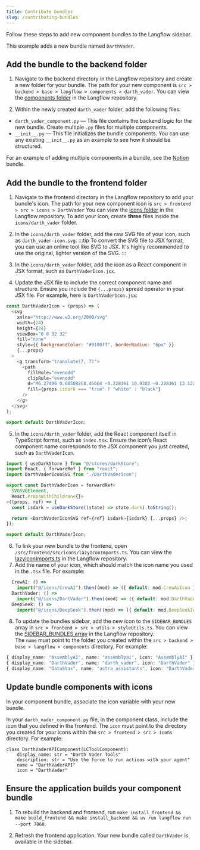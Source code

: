 ```yaml
---
title: Contribute bundles
slug: /contributing-bundles
---
```


Follow these steps to add new component bundles to the Langflow sidebar.

This example adds a new bundle named `DarthVader`.

## Add the bundle to the backend folder

1. Navigate to the backend directory in the Langflow repository and create a new folder for your bundle.
The path for your new component is `src > backend > base > langflow > components > darth_vader`.
You can view the [components folder](https://github.com/langflow-ai/langflow/tree/main/src/backend/base/langflow/components) in the Langflow repository.

2. Within the newly created `darth_vader` folder, add the following files:

* `darth_vader_component.py` — This file contains the backend logic for the new bundle. Create multiple `.py` files for multiple components.
* `__init__.py` — This file initializes the bundle components. You can use any existing `__init__.py` as an example to see how it should be structured.

For an example of adding multiple components in a bundle, see the [Notion](https://github.com/langflow-ai/langflow/tree/main/src/backend/base/langflow/components/Notion) bundle.


## Add the bundle to the frontend folder

1. Navigate to the frontend directory in the Langflow repository to add your bundle's icon.
The path for your new component icon is `src > frontend > src > icons > DarthVader`
You can view the [icons folder](https://github.com/langflow-ai/langflow/tree/main/src/frontend/src/icons) in the Langflow repository.
To add your icon, create **three** files inside the `icons/darth_vader` folder.

2. In the `icons/darth_vader` folder, add the raw SVG file of your icon, such as `darth_vader-icon.svg`.
:::tip
To convert the SVG file to JSX format, you can use an online tool like SVG to JSX.
It's highly recommended to use the original, lighter version of the SVG.
:::
3. In the `icons/darth_vader` folder, add the icon as a React component in JSX format, such as `DarthVaderIcon.jsx`.
4. Update the JSX file to include the correct component name and structure.
Ensure you include the `{...props}` spread operator in your JSX file.
For example, here is `DarthVaderIcon.jsx`:
```javascript
const DarthVaderIcon = (props) => (
  <svg
    xmlns="http://www.w3.org/2000/svg"
    width={24}
    height={24}
    viewBox="0 0 32 32"
    fill="none"
    style={{ backgroundColor: "#9100ff", borderRadius: "6px" }}
    {...props}
  >
    <g transform="translate(7, 7)">
      <path
        fillRule="evenodd"
        clipRule="evenodd"
        d="M6.27406 0.685082C8.46664 -0.228361 10.9302 -0.228361 13.1229 0.685082C14.6773 1.33267 16.0054 2.40178 16.9702 3.75502C17.6126 4.65574 17.0835 5.84489 16.045 6.21613L13.5108 7.12189C12.9962 7.30585 12.4289 7.26812 11.9429 7.01756C11.8253 6.95701 11.7298 6.86089 11.6696 6.74266L10.2591 3.97469C10.0249 3.51519 9.37195 3.51519 9.13783 3.97469L7.72731 6.74274C7.66714 6.86089 7.57155 6.95701 7.454 7.01756L4.70187 8.43618C4.24501 8.67169 4.24501 9.3284 4.70187 9.56391L7.454 10.9825C7.57155 11.0431 7.66714 11.1392 7.72731 11.2574L9.13783 14.0254C9.37195 14.4849 10.0249 14.4849 10.2591 14.0254L11.6696 11.2574C11.7298 11.1392 11.8253 11.0431 11.9428 10.9825C12.429 10.7319 12.9965 10.6942 13.5112 10.8781L16.045 11.7838C17.0835 12.1551 17.6126 13.3442 16.9704 14.245C16.0054 15.5982"
        fill={props.isdark === "true" ? "white" : "black"}
      />
    </g>
  </svg>
);

export default DarthVaderIcon;
```

5. In the `icons/darth_vader` folder, add the React component itself in TypeScript format, such as `index.tsx`.
Ensure the icon’s React component name corresponds to the JSX component you just created, such as `DarthVaderIcon`.
```typescript
import { useDarkStore } from "@/stores/darkStore";
import React, { forwardRef } from "react";
import DarthVaderIconSVG from "./DarthVaderIcon";

export const DarthVaderIcon = forwardRef<
  SVGSVGElement,
  React.PropsWithChildren<{}>
>((props, ref) => {
  const isdark = useDarkStore((state) => state.dark).toString();

  return <DarthVaderIconSVG ref={ref} isdark={isdark} {...props} />;
});

export default DarthVaderIcon;
```

6. To link your new bundle to the frontend, open `/src/frontend/src/icons/lazyIconImports.ts`.
You can view the [lazyIconImports.ts](https://github.com/langflow-ai/langflow/blob/main/src/frontend/src/icons/lazyIconImports.ts) in the Langflow repository.
7. Add the name of your icon, which should match the icon name you used in the `.tsx` file.
For example:
```typescript
  CrewAI: () =>
    import("@/icons/CrewAI").then((mod) => ({ default: mod.CrewAiIcon })),
  DarthVader: () =>
    import("@/icons/DartVader").then((mod) => ({ default: mod.DarthVaderIcon })),
  DeepSeek: () =>
    import("@/icons/DeepSeek").then((mod) => ({ default: mod.DeepSeekIcon })),
```

8. To update the bundles sidebar, add the new icon to the `SIDEBAR_BUNDLES` array in `src > frontend > src > utils > styleUtils.ts`.
You can view the [SIDEBAR_BUNDLES array](https://github.com/langflow-ai/langflow/blob/main/src/frontend/src/utils/styleUtils.ts#L231) in the Langflow repository.\
The `name` must point to the folder you created within the `src > backend > base > langflow > components` directory.
For example:
```typescript
{ display_name: "AssemblyAI", name: "assemblyai", icon: "AssemblyAI" },
{ display_name: "DarthVader", name: "darth_vader", icon: "DarthVader" },
{ display_name: "DataStax", name: "astra_assistants", icon: "DarthVader" },
```

## Update bundle components with icons

In your component bundle, associate the icon variable with your new bundle.

In your `darth_vader_component.py` file, in the component class, include the icon that you defined in the frontend.
The `icon` must point to the directory you created for your icons within the `src > frontend > src > icons` directory.
For example:
```
class DarthVaderAPIComponent(LCToolComponent):
    display_name: str = "Darth Vader Tools"
    description: str = "Use the force to run actions with your agent"
    name = "DarthVaderAPI"
    icon = "DarthVader"
```

## Ensure the application builds your component bundle

1. To rebuild the backend and frontend, run `make install_frontend && make build_frontend && make install_backend && uv run langflow run --port 7860`.

2. Refresh the frontend application.
Your new bundle called `DarthVader` is available in the sidebar.